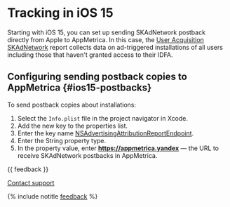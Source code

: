 # Tracking in iOS 15

Starting with iOS 15, you can set up sending SKAdNetwork postback directly from Apple to AppMetrica. In this case, the [User Acquisition SKAdNetwork](../mobile-reports/user-acquisition-skadnetwork.md) report collects data on ad-triggered installations of all users including those that haven't granted access to their IDFA.

## Configuring sending postback copies to AppMetrica {#ios15-postbacks}

To send postback copies about installations:

1. Select the `Info.plist` file in the project navigator in Xcode.
2. Add the new key to the properties list.
3. Enter the key name [NSAdvertisingAttributionReportEndpoint](https://developer.apple.com/documentation/bundleresources/information_property_list/nsadvertisingattributionreportendpoint?changes=latest_minor).
4. Enter the String property type.
5. In the property value, enter **https://appmetrica.yandex** — the URL to receive SKAdNetwork postbacks in AppMetrica.

{{ feedback }}

<a href="../troubleshooting/feedback-new">
  <span class="button">Contact support</span>
</a>

{% include notitle [feedback](../_includes/feedback-button.md) %}
